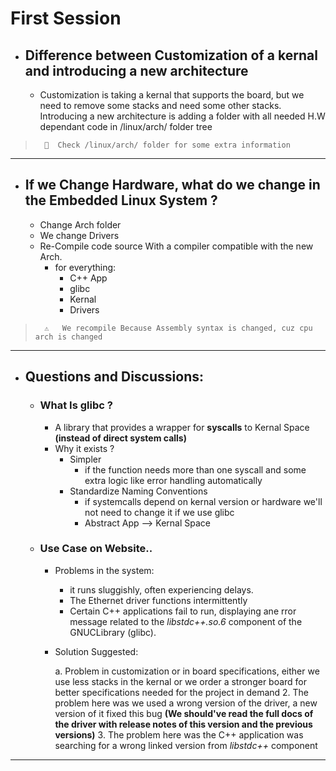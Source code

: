 # First Session

- ## Difference between Customization of a kernal and introducing a new architecture
    * Customization is taking a kernal that supports the board, but we need to remove some stacks and need some other stacks. Introducing a new architecture is adding a folder with all needed H.W dependant code in /linux/arch/ folder tree


>       🚀  Check /linux/arch/ folder for some extra information

---
- ## If we Change Hardware, what do we change in the Embedded Linux System ?
    *   Change Arch folder
    *   We change Drivers 
    *   Re-Compile code source With a compiler compatible with the new Arch.
        *   for everything:   
            *   C++ App
            *   glibc 
            *   Kernal
            *   Drivers
>       ⚠️   We recompile Because Assembly syntax is changed, cuz cpu arch is changed

---
- ## Questions and Discussions: 
    - ### What Is glibc ?
        * A library that provides a wrapper for **syscalls** to Kernal Space **(instead of direct system calls)**
        * Why it exists ?
            * Simpler
                * if the function needs more than one syscall and some extra logic like error handling automatically
            * Standardize Naming Conventions 
                * if systemcalls depend on kernal version or hardware we'll not need to change it if we use glibc
                * Abstract App --> Kernal Space
    - ### Use Case on Website..
        - Problems in the system: 
            - it runs sluggishly, often experiencing delays.
            - The Ethernet driver functions intermittently
            - Certain C++ applications fail to run, displaying ane rror message related to the *libstdc++.so.6* component of the GNUCLibrary (glibc).
        - Solution Suggested:
        
            a.  Problem in customization or in board specifications, either we use less stacks in the kernal or we order a stronger board for better specifications needed for the project in demand
            2.  The problem here was we used a wrong version of the driver, a new version of it fixed this bug **(We should've read the full docs of the driver with release notes of this version and the previous versions)**
            3.  The problem here was the C++ application was searching for a wrong linked version from *libstdc++* component
---